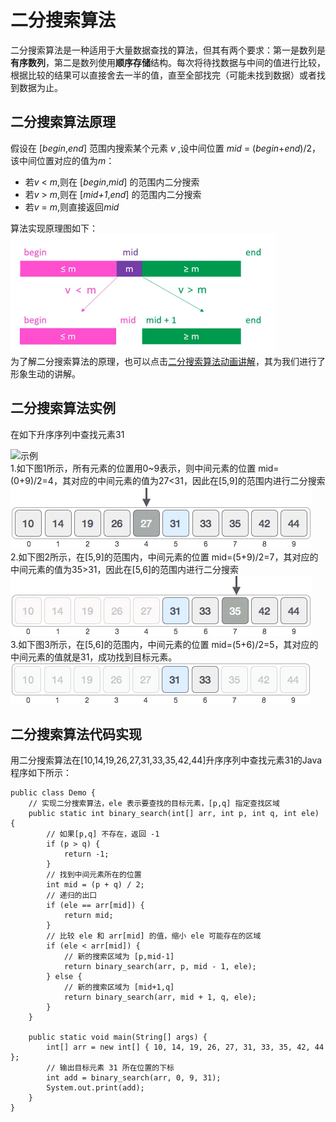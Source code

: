 # 二分搜索算法
二分搜索算法是一种适用于大量数据查找的算法，但其有两个要求：第一是数列是**有序数列**，第二是数列使用**顺序存储**结构。每次将待找数据与中间的值进行比较，根据比较的结果可以直接舍去一半的值，直至全部找完（可能未找到数据）或者找到数据为止。
## 二分搜索算法原理
假设在 [*begin*,*end*] 范围内搜索某个元素 *v* ,设中间位置 *mid* = (*begin*+*end*)/2，该中间位置对应的值为*m*：
- 若*v* < *m*,则在 [*begin*,*mid*] 的范围内二分搜索
- 若*v* > *m*,则在 [*mid+1*,*end*] 的范围内二分搜索
- 若*v* = *m*,则直接返回*mid*

算法实现原理图如下：  
![原理图](theory.png#pic_center)  
为了解二分搜索算法的原理，也可以点击[二分搜索算法动画讲解](https://www.bilibili.com/video/BV1wy4y1k76F?spm_id_from=333.337.search-card.all.click)，其为我们进行了形象生动的讲解。
## 二分搜索算法实例
在如下升序序列中查找元素31

![示例](http://c.biancheng.net/uploads/allimg/210820/2-210R0143956357.gif)  
1.如下图1所示，所有元素的位置用0~9表示，则中间元素的位置 mid=(0+9)/2=4，其对应的中间元素的值为27<31，因此在[5,9]的范围内进行二分搜索  
![图1](num2.gif)  
2.如下图2所示，在[5,9]的范围内，中间元素的位置 mid=(5+9)/2=7，其对应的中间元素的值为35>31，因此在[5,6]的范围内进行二分搜索    
![图2](num3.gif)  
3.如下图3所示，在[5,6]的范围内，中间元素的位置 mid=(5+6)/2=5，其对应的中间元素的值就是31，成功找到目标元素。  
![图3](num4.gif)
## 二分搜索算法代码实现
用二分搜索算法在[10,14,19,26,27,31,33,35,42,44]升序序列中查找元素31的Java程序如下所示：
```
public class Demo {
    // 实现二分搜索算法，ele 表示要查找的目标元素，[p,q] 指定查找区域
    public static int binary_search(int[] arr, int p, int q, int ele) {
        // 如果[p,q] 不存在，返回 -1
        if (p > q) {
            return -1;
        }
        // 找到中间元素所在的位置
        int mid = (p + q) / 2;
        // 递归的出口
        if (ele == arr[mid]) {
            return mid;
        }
        // 比较 ele 和 arr[mid] 的值，缩小 ele 可能存在的区域
        if (ele < arr[mid]) {
            // 新的搜索区域为 [p,mid-1]
            return binary_search(arr, p, mid - 1, ele);
        } else {
            // 新的搜索区域为 [mid+1,q]
            return binary_search(arr, mid + 1, q, ele);
        }
    }

    public static void main(String[] args) {
        int[] arr = new int[] { 10, 14, 19, 26, 27, 31, 33, 35, 42, 44 };
        // 输出目标元素 31 所在位置的下标
        int add = binary_search(arr, 0, 9, 31);
        System.out.print(add);
    }
}
```











